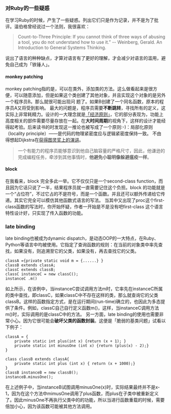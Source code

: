 ### 对Ruby的一些疑惑
在学习Ruby的时候，产生了一些疑惑。列出它们只是作为记录，并不是为了批评。温伯格曾经说过一个法则，我很喜欢：
> Count-to-Three Principle:
If you cannot think of three ways of abusing a tool, you do not understand how to use it.”
-- Weinberg, Gerald.  An Introduction to General Systems Thinking.

说出了语言的种种缺点，才算对语言有了更好的理解，才会减少对语言的滥用，避免自己成为「铁锤人」。

#### monkey patching
monkey patching指的是，可以在类外，添加类的方法。这么做看起来是很方便，可以随意添加，但是如果这个类创建了其他对象，并且实现这个对象的是另外一个程序员B。那么就很可能出现问
题了。如果B创建了一个同名函数，原本的程序员A又将受到影响。
最大的问题是，程序员需要**不断跳转**，寻找所有的定义，这实际上非常耗精力。设计的一大理念就是[「经济原则」](http://survivor99.com/gevolution/zny/book/2-3.htm)，它的部分表现为，功能上高度相关的部件需要尽量存放在一起。在**大时间周期**的视角下，这样的设计才能经得起考验。后来读书的时发现这一推论也被写成了一个原则:-)：局部化原则（locality principle）——是代码的物理紧密度应与逻辑紧密度保持一致。
不由得想起Dijkstra在[获得图灵奖上的演讲](http://www.ituring.com.cn/article/71467)。

> 一个有能力的程序员能够意识到他自己脑容量的严格尺寸，因此，他谦逊的完成编程任务，牵涉到其他事情时，**他避免小聪明像躲避瘟疫一样**。

#### block
在我看来，block 完全多此一举。它不仅仅只是一个second-class function，而且因为它话只说了一半，结果程序员就一直需要记住这个负担。block 的功能就是一个“占位符”，不过它占的不是符号，而是一个函数。并且还可以额外传递给它传递。其实它完全可以模仿其他函数式语言的写法。
当其中又出现了proc这个first-class函数的写法时，你开始怀疑，作者一开始是不是没有吧first-class 这个语言特性设计好，只实现了传入函数的功能。

### late binding
late binding也被成为dynamic dispatch，是动态OOP的一大特点，在Ruby、Python等语言中均被使用。它指定了查询函数的规则：在当前的对象类中率先查找，如果没有，则追溯至它的父类，如果没有，再去查找它的父类。
```
classA ={private static void m = {......} }
classB extends classA;
classC extends classB;
classC instanceC = new classC();
instanceC .m()
```

如上所示，在该例中，当instanceC尝试调用方法m时，它率先在instanceC所属的类中查找，即classC，如果classC中不存在这样的类，那么就查询它的父类classB。这样的函数指定方式，是在运行期间(run-time)确立的，也因此为多态提供了条件。例如，classC自己自行定义函数m()，这样，当instanceC调用方法m()时，实际调用的是classC中的方法。
另一方面，late binding的使用也需要非常小心。因为它很可能会**破坏父类的函数封装**。这便是「脆弱的基类问题」试看以下例子：
```
classA = {
	private static int plus(int x) {return (x + 1); }
	private static int minusOne (int x) {return (plus(x) - 2);}
}
	
class classB extends classA{
	private static int plus (int x) { return (x + 1000);}
}
classB instanceB = new classB();
instanceB.minusOne();
```
在上述例子中，当instanceB试图调用minusOne(x)时，实际结果最终并不是x-1，因为在这个方法中mimusOne调用了plus函数，而plus在子类中被重新定义了。因此minusOne不再执行父类中的的功能，所以当进行函数重载的时候，需要倍加小心，因为该函数可能被其他方法调用。